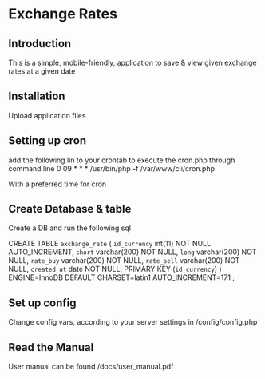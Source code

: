 Exchange Rates
=======================

Introduction
------------
This is a simple, mobile-friendly, application to save & view given exchange rates at a given date


Installation
------------
Upload application files

Setting up cron
----------------------------

add the following lin to your crontab to execute the cron.php through command line
0 09 * * * /usr/bin/php -f /var/www/cli/cron.php

With a preferred time for cron

Create Database & table
--------------------
Create a DB and run the following sql

CREATE TABLE `exchange_rate` (
  `id_currency` int(11) NOT NULL AUTO_INCREMENT,
  `short` varchar(200) NOT NULL,
  `long` varchar(200) NOT NULL,
  `rate_buy` varchar(200) NOT NULL,
  `rate_sell` varchar(200) NOT NULL,
  `created_at` date NOT NULL,
  PRIMARY KEY (`id_currency`)
) ENGINE=InnoDB  DEFAULT CHARSET=latin1 AUTO_INCREMENT=171 ;



Set up config
------------

Change config vars, according to your server settings in /config/config.php

Read the Manual 
-----------

User manual can be found /docs/user_manual.pdf